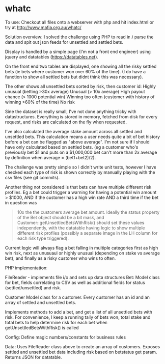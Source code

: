 whatc
=====

To use:
Checkout all files onto a webserver with php and hit index.html 
or try at http://www.mafia.org.au/whatc/

Solution overview:
I solved the challenge using PHP to read in / parse the data and spit out json feeds
for unsettled and settled bets.

Display is handled by a simple page (I'm not a front end engineer) using jquery
and datatables (https://datatables.net).

On the front end two tables are displayed, one showing all the risky settled bets
(ie bets where customer won over 60% of the time). (I do have a function to show
all settled bets but didnt think this was necessary).

The other shows all unsettled bets sorted by risk, then customer id:
Highly unusual (betting >30x average)
Unusual (> 10x average)
High payout chance (> 1000 potential win)
Winning too often (customer with history of winning >60% of the time)
No risk

Sine the dataset is really small, I've not done anything tricky with datastructures.
Everything is stored in memory, fetched from disk for every request, and risks are
calculated on the fly when requested.

I've also calculated the average stake amount across all settled and unsettled bets.
This calculation means a user needs quite a bit of bet history before a bet can be 
flagged as "above average". I'm not sure if I should have only calculated based on
settled bets. (eg a customer who's previously bet $1 and puts on a $1,000,000 bet 
can't more than 2x average by definition when average = (bet1+bet2)/2).

The challenge was pretty simple so I didn't write unit tests, however I have
checked each type of risk is shown correctly by manually playing with the csv files
(see git commits).

Another thing not considered is that bets can have multiple different risk profiles.
Eg a bet could trigger a warning for having a potential win amount > $1000, AND
if the customer has a high win rate AND a third time if the bet in question was
 > 10x the the customers average bet amount. Ideally the status property of the Bet
object should be a bit mask, and Customer::getUnsettledBetsWithRisk() should set
these values independently, with the datatable having logic to show multiple different
risk profiles (possibly a separate image in the LH column for each risk type triggered).

Current logic will always flag a bet falling in multiple categories first as high win 
risk, next as unusuaul or highly unusual (depending on stake vs average bet), and finally
as a risky customer who wins to often.

PHP implementation:

FileReader - implements file i/o and sets up data structures
Bet:
Model class for bet, fields correlating to CSV as well as additional fields for 
status (settled/unsettled) and risk.

Customer
Model class for a customer. Every customer has an id and an array of settled and
unsettled bets.

Implements methods to add a bet, and get a list of all unsettled bets with risk.
For convenience, I keep a running tally of bets won, total stake and total bets to
help determine risk for each bet when getUnsettledBetsWithRisk() is called

Config:
Define magic numbers/constants for business rules

Data:
Uses FileReader class above to create an array of customers. Exposes settled and 
unsettled bet data including risk based on betstatus get param. Returns JSON
for datatable.
